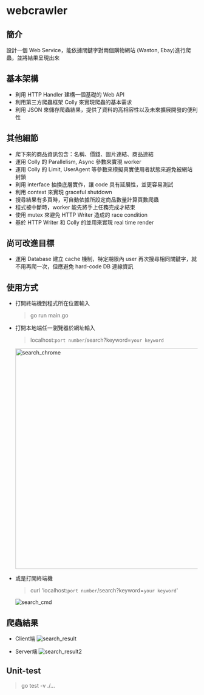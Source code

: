 # webcrawler
## 簡介
設計一個 Web Service，能依據關鍵字對兩個購物網站 (Waston, Ebay)進行爬蟲，並將結果呈現出來

## 基本架構
* 利用 HTTP Handler 建構一個基礎的 Web API
* 利用第三方爬蟲框架 Colly 來實現爬蟲的基本需求
* 利用 JSON 來儲存爬蟲結果，提供了資料的高相容性以及未來擴展開發的便利性

## 其他細節
* 爬下來的商品資訊包含：名稱、價錢、圖片連結、商品連結
* 運用 Colly 的 Parallelism, Async 參數來實現 worker
* 運用 Colly 的 Limit, UserAgent 等參數來模擬真實使用者狀態來避免被網站封鎖
* 利用 interface 抽換底層實作，讓 code 具有延展性，並更容易測試
* 利用 context 來實現 graceful shutdown
* 搜尋結果有多頁時，可自動依據所設定商品數量計算頁數爬蟲
* 程式被中斷時，worker 能先將手上任務完成才結束
* 使用 mutex 來避免 HTTP Writer 造成的 race condition
* 基於 HTTP Writer 和 Colly 的並用來實現 real time render

## 尚可改進目標
* 運用 Database 建立 cache 機制，特定期限內 user 再次搜尋相同關鍵字，就不用再爬一次，但應避免 hard-code DB 連線資訊

## 使用方式
* 打開終端機到程式所在位置輸入 
  >go run main.go

* 打開本地端任一瀏覽器於網址輸入 
  >localhost:`port number`/search?keyword=`your keyword`
  
  <img width="581" alt="search_chrome" src="https://user-images.githubusercontent.com/10221555/131460216-10fcbda8-66f0-4ad9-ad8e-adb0d1096d51.png">


* 或是打開終端機 
  > curl 'localhost:`port number`/search?keyword=`your keyword`'
  
  ![search_cmd](https://user-images.githubusercontent.com/10221555/131459999-51f7a9b0-4a79-41cc-a5dc-e9b593bdd02c.png)

## 爬蟲結果
* Client端
![search_result](https://user-images.githubusercontent.com/10221555/131598653-25ee7613-1526-4a79-938d-f1504966974b.gif)

* Server端
![search_result2](https://user-images.githubusercontent.com/10221555/131598657-307500f9-676a-4068-b518-91b3a0aaa3d0.gif)

## Unit-test
  >go test -v ./...
